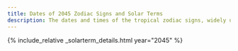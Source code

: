 ```yaml
---
title: Dates of 2045 Zodiac Signs and Solar Terms
description: The dates and times of the tropical zodiac signs, widely used in western astrology, and solar terms of year 2045
---
```

{% include_relative _solarterm_details.html year="2045" %}
